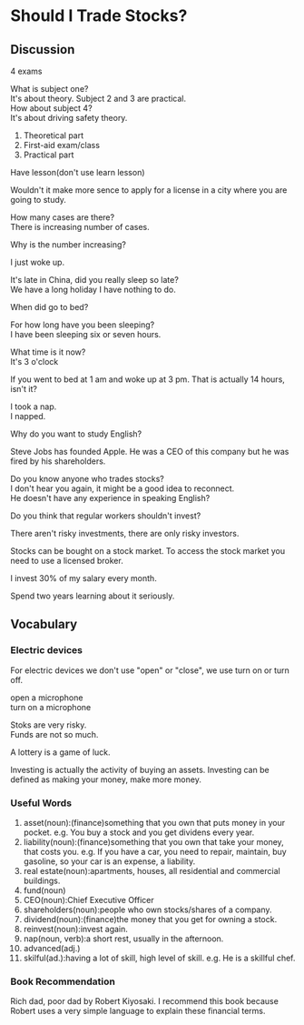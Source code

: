 # Should I Trade Stocks?  
## Discussion
4 exams  

What is subject one?  
It's about theory. Subject 2 and 3 are practical.  
How about subject 4?  
It's about driving safety theory.  

1. Theoretical part
1. First-aid exam/class
1. Practical part

Have lesson(don't use learn lesson)  

Wouldn't it make more sence to apply for a license in a city where you are going to study.  

How many cases are there?    
There is increasing number of cases.  

Why is the number increasing?  

I just woke up.  

It's late in China, did you really sleep so late?  
We have a long holiday I have nothing to do.  

When did go to bed?  

For how long have you been sleeping?  
I have been sleeping six or seven hours.  

What time is it now?  
It's 3 o'clock

If you went to bed at 1 am and woke up at 3 pm. 
That is actually 14 hours, isn't it?   

I took a nap.  
I napped.  

Why do you want to study English?  

Steve Jobs has founded Apple. He was a CEO of this company but he was fired by his shareholders.  

Do you know anyone who trades stocks?  
I don't hear you again, it might be a good idea to reconnect.  
He doesn't have any experience in speaking English?  

Do you think that regular workers shouldn't invest?  

There aren't risky investments, there are only risky investors.  

Stocks can be bought on a stock market. 
To access the stock market you need to use a licensed broker.  

I invest 30% of my salary every month.  

Spend two years learning about it seriously.  

## Vocabulary
### Electric devices
For electric devices we don't use "open" or "close", we use turn on or turn off.  

open a microphone  
turn on a microphone  

Stoks are very risky.  
Funds are not so much.  

A lottery is a game of luck.  

Investing is actually the activity of buying an assets. Investing can be defined as making your money, make more money.   

### Useful Words
1. asset(noun):(finance)something that you own that puts money in your pocket. e.g. You buy a stock and you get dividens every year.
1. liability(noun):(finance)something that you own that take your money, that costs you. e.g. If you have a car, you need to repair, maintain, buy gasoline, so your car is an expense, a liability.
1. real estate(noun):apartments, houses, all residential and commercial buildings.
1. fund(noun)
1. CEO(noun):Chief Executive Officer
1. shareholders(noun):people who own stocks/shares of a company.
1. dividend(noun):(finance)the money that you get for owning a stock.
1. reinvest(noun):invest again.
1. nap(noun, verb):a short rest, usually in the afternoon.
1. advanced(adj.)
1. skilful(ad.):having a lot of skill, high level of skill.  e.g. He is a skillful chef.

### Book Recommendation
Rich dad, poor dad by Robert Kiyosaki.
I recommend this book because Robert uses a very simple language to explain these financial terms.  
